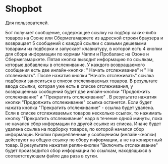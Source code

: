 # Shopbot
Для пользователей.

Бот получает сообщение, содержащее ссылку на  подбор каких-либо товаров на Озоне или Сбермегамаркете из адресной строки браузера и возвращает 5 сообщений с каждой ссылки с самыми дешевыми товарами из подборки и запускает клавиатуру, в которой есть 4 кнопки для сбора информации по кормам Чаппи и Пробаланс на  Озоне и Сбермегамаркете.  Пятая кнопка выводит информацию по ссылкам, которые добавлены в отслеживание. 
У каждого возвращаемого сообщения есть две инлайн-кнопки: " Начать отслеживание" и " Не отслеживать". После нажатия кнопки "Начать отслеживать" ссылка подборки заноситься в список отслеживаемых товаров.
В результате ввода ссылки, которая уже есть в списке отслеживания, у возвращенных сообщений будет две инлайн-кнопки "Продолжить отслеживание" и "Прекратить отслеживание" . В результате нажатия кнопки "Продолжить отслеживание" ссылка останется. Если будет нажата кнопка "Прекратить отслеживание" - ссылка будет удалена. Если в списке отслеживаемых товаров несколько ссылок, то нажимать кнопку "Прекратить отслеживание" надо в течение одной минуты, пока не начался сбор информации по другой ссылке из списка. Иначе будет удалена ссылка на подборку товаров,  по которой начался сбор информации.
Кнопки прикрепленные у сообщениям (инлайн-кнопки) действуют на общую ссылку 
по сбору информации, а не на конкретный товар. 
В результате нажатия репли-кнопки "Включить отслеживание" будет производится сбор информации по ссылкам, находящихся в соответствующем файле два раза в сутки.

